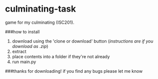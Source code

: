 # culminating-task

game for my culminating (ISC201).

###how to install
1. download using the 'clone or download' button (*instructions are if you download as .zip*)
2. extract
3. place contents into a folder if they're not already
4. run main.py

###thanks for downloading!
if you find any bugs please let me know
